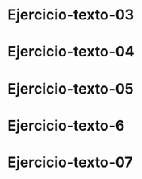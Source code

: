 # Ejercicio-texto-03
# Ejercicio-texto-04
# Ejercicio-texto-05
# Ejercicio-texto-6
# Ejercicio-texto-07
